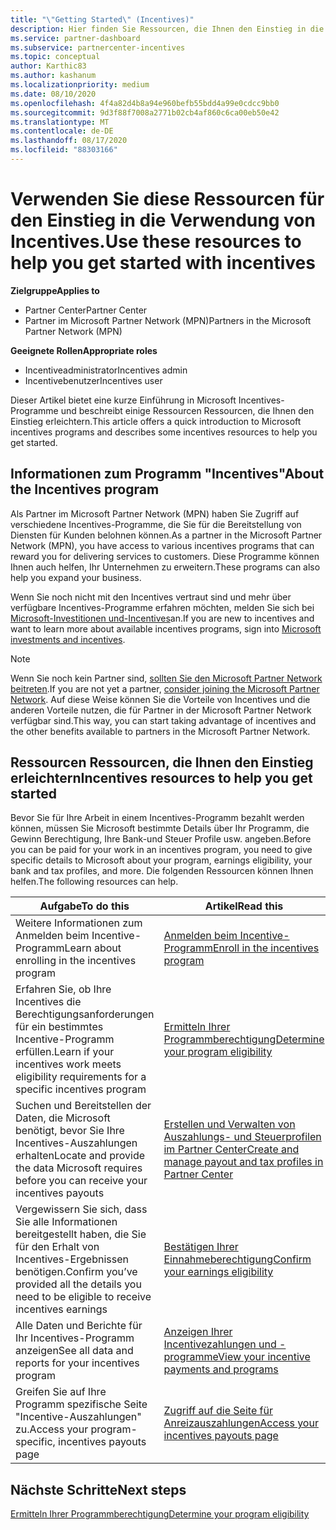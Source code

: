 ```yaml
---
title: "\"Getting Started\" (Incentives)"
description: Hier finden Sie Ressourcen, die Ihnen den Einstieg in die Incentives erleichtern. Die Schritte umfassen die Bestätigung, dass Sie die Berechtigungsanforderungen erfüllen und Bank-, Steuer-und Auszahlungs Details einreichen.
ms.service: partner-dashboard
ms.subservice: partnercenter-incentives
ms.topic: conceptual
author: Karthic83
ms.author: kashanum
ms.localizationpriority: medium
ms.date: 08/10/2020
ms.openlocfilehash: 4f4a82d4b8a94e960befb55bdd4a99e0cdcc9bb0
ms.sourcegitcommit: 9d3f88f7008a2771b02cb4af860c6ca00eb50e42
ms.translationtype: MT
ms.contentlocale: de-DE
ms.lasthandoff: 08/17/2020
ms.locfileid: "88303166"
---
```

# <a name="use-these-resources-to-help-you-get-started-with-incentives"></a><span data-ttu-id="a5606-104">Verwenden Sie diese Ressourcen für den Einstieg in die Verwendung von Incentives.</span><span class="sxs-lookup"><span data-stu-id="a5606-104">Use these resources to help you get started with incentives</span></span>

<span data-ttu-id="a5606-105">**Zielgruppe**</span><span class="sxs-lookup"><span data-stu-id="a5606-105">**Applies to**</span></span>

- <span data-ttu-id="a5606-106">Partner Center</span><span class="sxs-lookup"><span data-stu-id="a5606-106">Partner Center</span></span>
- <span data-ttu-id="a5606-107">Partner im Microsoft Partner Network (MPN)</span><span class="sxs-lookup"><span data-stu-id="a5606-107">Partners in the Microsoft Partner Network (MPN)</span></span>

<span data-ttu-id="a5606-108">**Geeignete Rollen**</span><span class="sxs-lookup"><span data-stu-id="a5606-108">**Appropriate roles**</span></span>

- <span data-ttu-id="a5606-109">Incentiveadministrator</span><span class="sxs-lookup"><span data-stu-id="a5606-109">Incentives admin</span></span>
- <span data-ttu-id="a5606-110">Incentivebenutzer</span><span class="sxs-lookup"><span data-stu-id="a5606-110">Incentives user</span></span>

<span data-ttu-id="a5606-111">Dieser Artikel bietet eine kurze Einführung in Microsoft Incentives-Programme und beschreibt einige Ressourcen Ressourcen, die Ihnen den Einstieg erleichtern.</span><span class="sxs-lookup"><span data-stu-id="a5606-111">This article offers a quick introduction to Microsoft incentives programs and describes some incentives resources to help you get started.</span></span>

## <a name="about-the-incentives-program"></a><span data-ttu-id="a5606-112">Informationen zum Programm "Incentives"</span><span class="sxs-lookup"><span data-stu-id="a5606-112">About the Incentives program</span></span>

<span data-ttu-id="a5606-113">Als Partner im Microsoft Partner Network (MPN) haben Sie Zugriff auf verschiedene Incentives-Programme, die Sie für die Bereitstellung von Diensten für Kunden belohnen können.</span><span class="sxs-lookup"><span data-stu-id="a5606-113">As a partner in the Microsoft Partner Network (MPN), you have access to various incentives programs that can reward you for delivering services to customers.</span></span> <span data-ttu-id="a5606-114">Diese Programme können Ihnen auch helfen, Ihr Unternehmen zu erweitern.</span><span class="sxs-lookup"><span data-stu-id="a5606-114">These programs can also help you expand your business.</span></span>

<span data-ttu-id="a5606-115">Wenn Sie noch nicht mit den Incentives vertraut sind und mehr über verfügbare Incentives-Programme erfahren möchten, melden Sie sich bei [Microsoft-Investitionen und-Incentives](https://partner.microsoft.com/membership/partner-incentives)an.</span><span class="sxs-lookup"><span data-stu-id="a5606-115">If you are new to incentives and want to learn more about available incentives programs, sign into [Microsoft investments and incentives](https://partner.microsoft.com/membership/partner-incentives).</span></span>

> [!NOTE]
> <span data-ttu-id="a5606-116">Wenn Sie noch kein Partner sind, [sollten Sie den Microsoft Partner Network beitreten](https://partner.microsoft.com/membership).</span><span class="sxs-lookup"><span data-stu-id="a5606-116">If you are not yet a partner, [consider joining the Microsoft Partner Network](https://partner.microsoft.com/membership).</span></span> <span data-ttu-id="a5606-117">Auf diese Weise können Sie die Vorteile von Incentives und die anderen Vorteile nutzen, die für Partner in der Microsoft Partner Network verfügbar sind.</span><span class="sxs-lookup"><span data-stu-id="a5606-117">This way, you can start taking advantage of incentives and the other benefits available to partners in the Microsoft Partner Network.</span></span>  

## <a name="incentives-resources-to-help-you-get-started"></a><span data-ttu-id="a5606-118">Ressourcen Ressourcen, die Ihnen den Einstieg erleichtern</span><span class="sxs-lookup"><span data-stu-id="a5606-118">Incentives resources to help you get started</span></span>

<span data-ttu-id="a5606-119">Bevor Sie für Ihre Arbeit in einem Incentives-Programm bezahlt werden können, müssen Sie Microsoft bestimmte Details über Ihr Programm, die Gewinn Berechtigung, Ihre Bank-und Steuer Profile usw. angeben.</span><span class="sxs-lookup"><span data-stu-id="a5606-119">Before you can be paid for your work in an incentives program, you need to give specific details to Microsoft about your program, earnings eligibility, your bank and tax profiles, and more.</span></span> <span data-ttu-id="a5606-120">Die folgenden Ressourcen können Ihnen helfen.</span><span class="sxs-lookup"><span data-stu-id="a5606-120">The following resources can help.</span></span>

|  <span data-ttu-id="a5606-121">**Aufgabe**</span><span class="sxs-lookup"><span data-stu-id="a5606-121">**To do this**</span></span>  |  <span data-ttu-id="a5606-122">**Artikel**</span><span class="sxs-lookup"><span data-stu-id="a5606-122">**Read this**</span></span>  |
|--------------|-----------|
| <span data-ttu-id="a5606-123">Weitere Informationen zum Anmelden beim Incentive-Programm</span><span class="sxs-lookup"><span data-stu-id="a5606-123">Learn about enrolling in the incentives program</span></span> | [<span data-ttu-id="a5606-124">Anmelden beim Incentive-Programm</span><span class="sxs-lookup"><span data-stu-id="a5606-124">Enroll in the incentives program</span></span>](incentives-enroll.md)  |
| <span data-ttu-id="a5606-125">Erfahren Sie, ob Ihre Incentives die Berechtigungsanforderungen für ein bestimmtes Incentive-Programm erfüllen.</span><span class="sxs-lookup"><span data-stu-id="a5606-125">Learn if your incentives work meets eligibility requirements for a specific incentives program</span></span> | [<span data-ttu-id="a5606-126">Ermitteln Ihrer Programmberechtigung</span><span class="sxs-lookup"><span data-stu-id="a5606-126">Determine your program eligibility</span></span>](incentives-determined-your-program-eligibility.md)  |
| <span data-ttu-id="a5606-127">Suchen und Bereitstellen der Daten, die Microsoft benötigt, bevor Sie Ihre Incentives-Auszahlungen erhalten</span><span class="sxs-lookup"><span data-stu-id="a5606-127">Locate and provide the data Microsoft requires before you can receive your incentives payouts</span></span> | [<span data-ttu-id="a5606-128">Erstellen und Verwalten von Auszahlungs- und Steuerprofilen im Partner Center</span><span class="sxs-lookup"><span data-stu-id="a5606-128">Create and manage payout and tax profiles in Partner Center</span></span>](incentives-create-and-manage-your-payout-and-tax-profiles.md)  |
| <span data-ttu-id="a5606-129">Vergewissern Sie sich, dass Sie alle Informationen bereitgestellt haben, die Sie für den Erhalt von Incentives-Ergebnissen benötigen.</span><span class="sxs-lookup"><span data-stu-id="a5606-129">Confirm you’ve provided all the details you need to be eligible to receive incentives earnings</span></span> | [<span data-ttu-id="a5606-130">Bestätigen Ihrer Einnahmeberechtigung</span><span class="sxs-lookup"><span data-stu-id="a5606-130">Confirm your earnings eligibility</span></span>](incentives-confirm-your-earnings-eligibility.md)  |
| <span data-ttu-id="a5606-131">Alle Daten und Berichte für Ihr Incentives-Programm anzeigen</span><span class="sxs-lookup"><span data-stu-id="a5606-131">See all data and reports for your incentives program</span></span> | [<span data-ttu-id="a5606-132">Anzeigen Ihrer Incentivezahlungen und -programme</span><span class="sxs-lookup"><span data-stu-id="a5606-132">View your incentive payments and programs</span></span>](understand-incentive-payouts.md)  |
| <span data-ttu-id="a5606-133">Greifen Sie auf Ihre Programm spezifische Seite "Incentive-Auszahlungen" zu.</span><span class="sxs-lookup"><span data-stu-id="a5606-133">Access your program-specific, incentives payouts page</span></span> | [<span data-ttu-id="a5606-134">Zugriff auf die Seite für Anreizauszahlungen</span><span class="sxs-lookup"><span data-stu-id="a5606-134">Access your incentives payouts page</span></span>](incentives-unified-user-guide.md)  |

## <a name="next-steps"></a><span data-ttu-id="a5606-135">Nächste Schritte</span><span class="sxs-lookup"><span data-stu-id="a5606-135">Next steps</span></span>

[<span data-ttu-id="a5606-136">Ermitteln Ihrer Programmberechtigung</span><span class="sxs-lookup"><span data-stu-id="a5606-136">Determine your program eligibility</span></span>](incentives-determined-your-program-eligibility.md)